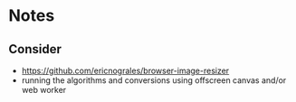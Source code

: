 # Notes

## Consider

- https://github.com/ericnograles/browser-image-resizer
- running the algorithms and conversions using offscreen canvas and/or web worker
